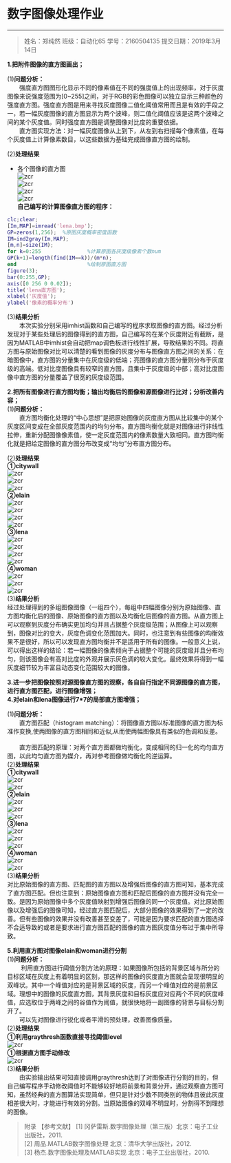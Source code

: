 # **数字图像处理作业**
------
                                 

>姓名：郑纯然
 班级：自动化65
 学号：2160504135
 提交日期：2019年3月14日

**1.把附件图像的直方图画出；**<br/>

(1)**问题分析：**<br/>
&emsp;&emsp;强度直方图图形化显示不同的像素值在不同的强度值上的出现频率，对于灰度图像来说强度范围为[0~255]之间，对于RGB的彩色图像可以独立显示三种颜色的强度直方图。强度直方图是用来寻找灰度图像二值化阈值常用而且是有效的手段之一，若一幅灰度图像的直方图显示为两个波峰，则二值化阈值应该是这两个波峰之间的某个灰度值。同时强度直方图是调整图像对比度的重要依据。<br/>
&emsp;&emsp;直方图实现方法：对一幅灰度图像从上到下，从左到右扫描每个像素值，在每个灰度值上计算像素数目，以这些数据为基础完成图像直方图的绘制。<br/>

(2)**处理结果**<br/>

 - 各个图像的直方图<br/>
![zcr](https://github.com/xuankuzcr/hw3/blob/master/citywall.bmp)<br/>
![zcr](https://github.com/xuankuzcr/hw3/blob/master/elain.bmp)<br/>
![zcr](https://github.com/xuankuzcr/hw3/blob/master/lene.bmp)<br/>
![zcr](https://github.com/xuankuzcr/hw3/blob/master/woman.bmp)<br/>
**自己编写的计算图像直方图的程序：**
```matlab
clc;clear;
[Im,MAP]=imread('lena.bmp');
GP=zeros(1,256);  %原图灰度概率密度函数
IM=ind2gray(Im,MAP); 
[m,n]=size(IM); 
for k=0:255               %计算原图各灰度级像素个数num 
GP(k+1)=length(find(IM==k))/(m*n);
end                       %绘制原图直方图 
figure(3);
bar(0:255,GP);
axis([0 256 0 0.02]);  
title('lena直方图');  
xlabel('灰度值');
ylabel('像素的概率分布')

```

(3)**结果分析**<br/>
&emsp;&emsp;本次实验分别采用imhist函数和自己编写的程序求取图像的直方图。经过分析发现对于某些处理后的图像得到的直方图，自己编写的在某个灰度附近有截断，是因为MATLAB中imhist会自动把map调色板进行线性扩展，导致结果的不同。将直方图与原始图像对比可以清楚的看到图像的灰度分布与图像直方图之间的关系：在暗图像中，直方图的分量集中在灰度级的低端；亮图像的直方图分量则分布于灰度级的高端。低对比度图像具有较窄的直方图，且集中于灰度级的中部；高对比度图像中直方图的分量覆盖了很宽的灰度级范围。<br/>

**2.把所有图像进行直方图均衡；输出均衡后的图像和源图像进行比对；分析改善内容；**<br/>
(1)**问题分析：**<br/>
&emsp;&emsp;直方图均衡化处理的“中心思想”是把原始图像的灰度直方图从比较集中的某个灰度区间变成在全部灰度范围内的均匀分布。直方图均衡化就是对图像进行非线性拉伸，重新分配图像像素值，使一定灰度范围内的像素数量大致相同。直方图均衡化就是把给定图像的直方图分布改变成“均匀”分布直方图分布。<br/>

(2)**处理结果**<br/>
**①citywall**<br/>
![zcr](https://github.com/xuankuzcr/hw3/blob/master/citywall1.bmp)<br/>
![zcr](https://github.com/xuankuzcr/hw3/blob/master/citywall2.bmp)<br/>
![zcr](https://github.com/xuankuzcr/hw3/blob/master/citywall3.bmp)<br/>
**②elain**<br/>
![zcr](https://github.com/xuankuzcr/hw3/blob/master/elain1.bmp)<br/>
![zcr](https://github.com/xuankuzcr/hw3/blob/master/elain2.bmp)<br/>
![zcr](https://github.com/xuankuzcr/hw3/blob/master/elain3.bmp)<br/>
![zcr](https://github.com/xuankuzcr/hw3/blob/master/elain4.bmp)<br/>
**③lena**<br/>
![zcr](https://github.com/xuankuzcr/hw3/blob/master/lena1.bmp)<br/>
![zcr](https://github.com/xuankuzcr/hw3/blob/master/lena2.bmp)<br/>
![zcr](https://github.com/xuankuzcr/hw3/blob/master/lena3.bmp)<br/>
![zcr](https://github.com/xuankuzcr/hw3/blob/master/lena4.bmp)<br/>
**④woman**<br/>
![zcr](https://github.com/xuankuzcr/hw3/blob/master/woman1.bmp)<br/>
![zcr](https://github.com/xuankuzcr/hw3/blob/master/woman2.bmp)<br/>
![zcr](https://github.com/xuankuzcr/hw3/blob/master/woman3.bmp)<br/>
(3)**结果分析**<br/>
经过处理得到的多组图像图像（一组四个），每组中四幅图像分别为原始图像、直方图均衡化后的图像、原始图像的直方图以及均衡化后图像的直方图。从直方图上可以观察到灰度分布确实更加均匀并且占据整个灰度级范围；从图像上可以观察到，图像对比的变大，灰度色调变化范围加大。同时，也注意到有些图像的均衡效果不是很好，所以可以发现直方图均衡并不是适用于所有的图像。一般意义上说，可以得出这样的结论：若一幅图像的像素倾向于占据整个可能的灰度级并且分布均匀，则该图像会有高对比度的外观并展示灰色调的较大变化。最终效果将得到一幅灰度细节较为丰富且动态变化范围较大的图像。<br/>


**3.进一步把图像按照对源图像直方图的观察，各自自行指定不同源图像的直方图，进行直方图匹配，进行图像增强；**<br/>
**4.对elain和lena图像进行7*7的局部直方图增强；**<br/>

(1)**问题分析：**<br/>
&emsp;&emsp;直方图匹配（histogram matching）：将图像直方图以标准图像的直方图为标准作变换,使两图像的直方图相同和近似,从而使两幅图像具有类似的色调和反差。<br/><br/>
&emsp;&emsp;直方图匹配的原理：对两个直方图都做均衡化，变成相同的归一化的均匀直方图，以此均匀直方图为媒介，再对参考图像做均衡化的逆运算。<br/>
(2)**处理结果**<br/>
**①citywall**<br/>
![zcr](https://github.com/xuankuzcr/hw3/blob/master/1.png)<br/>
![zcr](https://github.com/xuankuzcr/hw3/blob/master/2.png)<br/>
**②elain**<br/>
![zcr](https://github.com/xuankuzcr/hw3/blob/master/3.png)<br/>
![zcr](https://github.com/xuankuzcr/hw3/blob/master/4.png)<br/>
![zcr](https://github.com/xuankuzcr/hw3/blob/master/5.png)<br/>
**③lena**<br/>
![zcr](https://github.com/xuankuzcr/hw3/blob/master/6.png)<br/>
![zcr](https://github.com/xuankuzcr/hw3/blob/master/7.png)<br/>
![zcr](https://github.com/xuankuzcr/hw3/blob/master/8.png)<br/>
**④woman**<br/>
![zcr](https://github.com/xuankuzcr/hw3/blob/master/9.png)<br/>
![zcr](https://github.com/xuankuzcr/hw3/blob/master/10.png)<br/>
(3)**结果分析**<br/>
对比原始图像的直方图、匹配图的直方图以及增强后图像的直方图可知，基本完成了直方图匹配。但也注意到：原始图像直方图和匹配后图像的直方图并没有完全一致。是因为原始图像中多个灰度值映射到增强后图像的同一个灰度值。对比原始图像以及增强后的图像可知，经过直方图匹配后，大部分图像的效果得到了一定的改善。但有些图像的效果并没有改善甚至变差了，可能是因为要求匹配的直方图选择不合适导致的或者是要求进行直方图匹配的图像的直方图灰度值分布过于集中所导致。<br/>

**5.利用直方图对图像elain和woman进行分割**<br/>
(1)**问题分析：**<br/>
&emsp;&emsp; 利用直方图进行阈值分割方法的原理：如果图像所包括的背景区域与所分的目标区域在灰度上有着明显的区别，那这样的图像的灰度直方图就会呈现很明显的双峰状。其中一个峰值对应的是背景区域的灰度，而另一个峰值对应的是前景区域。理想中的图像的灰度直方图，其背景灰度和目标灰度应对应两个不同的灰度峰值，应选取位于两峰之间的谷值作为阈值，就很快地将一副图像的背景与目标分割开了。<br/>
&emsp;&emsp;可以先对图像进行锐化或者平滑的预处理，改善图像质量。<br/>
(2)**处理结果**<br/>
**①利用graythresh函数直接寻找阈值level**<br/>
![zcr](https://github.com/xuankuzcr/hw3/blob/master/final_matlab.bmp)<br/>
**①根据直方图手动修改**<br/>
![zcr](https://github.com/xuankuzcr/hw3/blob/master/final3.bmp)<br/>
(3)**结果分析**<br/>
&emsp;&emsp;由实验输出结果可知直接调用graythresh达到了对图像进行分割的目的，但自己编写程序手动修改阈值时不能够较好地将前景和背景分开，通过观察直方图可知，虽然经典的直方图算法实现简单，但只是针对少数不同类别的物体且彼此灰度相差很大时，才能进行有效的分割。当原始图像的双峰不明显时，分割得不到理想的图像。<br/>

> 附录
【参考文献】
[1] 冈萨雷斯.数字图像处理（第三版）北京：电子工业出版社，2011.<br/>
[2] 周品.MATLAB数字图像处理 北京：清华大学出版社，2012.<br/>
[3] 杨杰.数字图像处理及MATLAB实现 北京：电子工业出版社，2010.<br/>


